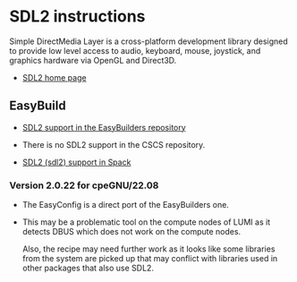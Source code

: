 # SDL2 instructions

Simple DirectMedia Layer is a cross-platform development library designed to 
provide low level access to audio, keyboard, mouse, joystick, and graphics 
hardware via OpenGL and Direct3D.

-   [SDL2 home page](https://www.libsdl.org/)
    
    
## EasyBuild

-   [SDL2 support in the EasyBuilders repository](https://github.com/easybuilders/easybuild-easyconfigs/tree/develop/easybuild/easyconfigs/s/SDL2)

-   There is no SDL2 support in the CSCS repository.

-   [SDL2 (sdl2) support in Spack](https://spack.readthedocs.io/en/latest/package_list.html#sdl2)


### Version 2.0.22 for cpeGNU/22.08

-   The EasyConfig is a direct port of the EasyBuilders one.
    
-   This may be a problematic tool on the compute nodes of LUMI as it detects DBUS
    which does not work on the compute nodes.
    
    Also, the recipe may need further work as it looks like some libraries from the
    system are picked up that may conflict with libraries used in other packages
    that also use SDL2.
